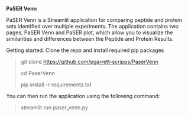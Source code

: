 **PaSER Venn**

PaSER Venn is a Streamlit application for comparing peptide and protein sets identified over multiple experiments. 
The application contains two pages, PaSER Venn and PaSER plot, which allow you to visualize the similarities 
and differences between the Peptide and Protein Results.

Getting started. Clone the repo and install required pip packages

> git clone https://github.com/pgarrett-scripps/PaserVenn
> 
> cd PaserVenn
> 
> pip install -r requirements.txt

You can then run the application using the following command:

> streamlit run paser_venn.py